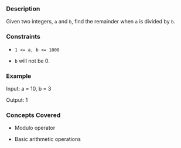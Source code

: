### Description

Given two integers, `a` and `b`, find the remainder when `a` is divided by `b`.

### Constraints

* `1 <= a, b <= 1000`
* `b` will not be 0.

### Example

Input: a = 10, b = 3
Output: 1

### Concepts Covered

* Modulo operator
* Basic arithmetic operations